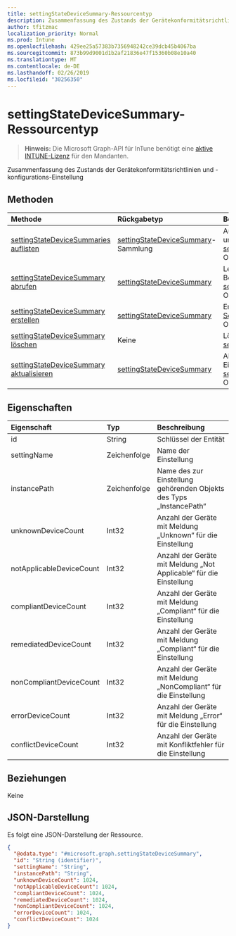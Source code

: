 ```yaml
---
title: settingStateDeviceSummary-Ressourcentyp
description: Zusammenfassung des Zustands der Gerätekonformitätsrichtlinien und -konfigurations-Einstellung
author: tfitzmac
localization_priority: Normal
ms.prod: Intune
ms.openlocfilehash: 429ee25a57383b7356948242ce39dcb45b4067ba
ms.sourcegitcommit: 873b99d9001d1b2af21836e47f15360b08e10a40
ms.translationtype: MT
ms.contentlocale: de-DE
ms.lasthandoff: 02/26/2019
ms.locfileid: "30256350"
---
```

# <a name="settingstatedevicesummary-resource-type"></a>settingStateDeviceSummary-Ressourcentyp

> **Hinweis:** Die Microsoft Graph-API für InTune benötigt eine [aktive INTUNE-Lizenz](https://go.microsoft.com/fwlink/?linkid=839381) für den Mandanten.

Zusammenfassung des Zustands der Gerätekonformitätsrichtlinien und -konfigurations-Einstellung

## <a name="methods"></a>Methoden
|Methode|Rückgabetyp|Beschreibung|
|:---|:---|:---|
|[settingStateDeviceSummaries auflisten](../api/intune-deviceconfig-settingstatedevicesummary-list.md)| [settingStateDeviceSummary](../resources/intune-deviceconfig-settingstatedevicesummary.md)-Sammlung|Auflisten von Eigenschaften und Beziehungen der [settingStateDeviceSummary](../resources/intune-deviceconfig-settingstatedevicesummary.md)-Objekte.|
|[settingStateDeviceSummary abrufen](../api/intune-deviceconfig-settingstatedevicesummary-get.md)|[settingStateDeviceSummary](../resources/intune-deviceconfig-settingstatedevicesummary.md)|Lesen von Eigenschaften und Beziehungen des [settingStateDeviceSummary](../resources/intune-deviceconfig-settingstatedevicesummary.md)-Objekts.|
|[settingStateDeviceSummary erstellen](../api/intune-deviceconfig-settingstatedevicesummary-create.md)|[settingStateDeviceSummary](../resources/intune-deviceconfig-settingstatedevicesummary.md)|Erstellen eines neuen [SettingStateDeviceSummary](../resources/intune-deviceconfig-settingstatedevicesummary.md)-Objekts.|
|[settingStateDeviceSummary löschen](../api/intune-deviceconfig-settingstatedevicesummary-delete.md)|Keine|Löscht eine [settingStateDeviceSummary](../resources/intune-deviceconfig-settingstatedevicesummary.md).|
|[settingStateDeviceSummary aktualisieren](../api/intune-deviceconfig-settingstatedevicesummary-update.md)|[settingStateDeviceSummary](../resources/intune-deviceconfig-settingstatedevicesummary.md)|Aktualisieren der Eigenschaften eines [settingStateDeviceSummary](../resources/intune-deviceconfig-settingstatedevicesummary.md)-Objekts.|

## <a name="properties"></a>Eigenschaften
|Eigenschaft|Typ|Beschreibung|
|:---|:---|:---|
|id|String|Schlüssel der Entität|
|settingName|Zeichenfolge|Name der Einstellung|
|instancePath|Zeichenfolge|Name des zur Einstellung gehörenden Objekts des Typs „InstancePath“|
|unknownDeviceCount|Int32|Anzahl der Geräte mit Meldung „Unknown“ für die Einstellung|
|notApplicableDeviceCount|Int32|Anzahl der Geräte mit Meldung „Not Applicable“ für die Einstellung|
|compliantDeviceCount|Int32|Anzahl der Geräte mit Meldung „Compliant“ für die Einstellung|
|remediatedDeviceCount|Int32|Anzahl der Geräte mit Meldung „Compliant“ für die Einstellung|
|nonCompliantDeviceCount|Int32|Anzahl der Geräte mit Meldung „NonCompliant“ für die Einstellung|
|errorDeviceCount|Int32|Anzahl der Geräte mit Meldung „Error“ für die Einstellung|
|conflictDeviceCount|Int32|Anzahl der Geräte mit Konfliktfehler für die Einstellung|

## <a name="relationships"></a>Beziehungen
Keine

## <a name="json-representation"></a>JSON-Darstellung
Es folgt eine JSON-Darstellung der Ressource.
<!-- {
  "blockType": "resource",
  "keyProperty": "id",
  "@odata.type": "microsoft.graph.settingStateDeviceSummary"
}
-->
``` json
{
  "@odata.type": "#microsoft.graph.settingStateDeviceSummary",
  "id": "String (identifier)",
  "settingName": "String",
  "instancePath": "String",
  "unknownDeviceCount": 1024,
  "notApplicableDeviceCount": 1024,
  "compliantDeviceCount": 1024,
  "remediatedDeviceCount": 1024,
  "nonCompliantDeviceCount": 1024,
  "errorDeviceCount": 1024,
  "conflictDeviceCount": 1024
}
```



